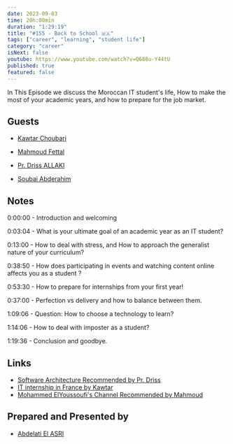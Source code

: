 ```yaml
---
date: 2023-09-03
time: 20h:00min
duration: "1:29:19"
title: "#155 - Back to School 🇲🇦"
tags: ["career", "learning", "student life"]
category: "career"
isNext: false
youtube: https://www.youtube.com/watch?v=Q688u-Y44tU
published: true
featured: false
---
```


In This Episode we discuss the Moroccan IT student's life, How to make the most of your academic years, and how to prepare for the job market.

## Guests

- [Kawtar Choubari](https://www.linkedin.com/in/choubari/)

- [Mahmoud Fettal](https://twitter.com/mahmoudfettal)

- [Pr. Driss ALLAKI](https://www.linkedin.com/in/driss-allaki-90801592/)

- [Soubai Abderahim](https://soubai.me)


## Notes

0:00:00 - Introduction and welcoming

0:03:04 - What is your ultimate goal of an academic year as an IT student?

0:13:00 - How to deal with stress, and How to approach the generalist nature of your curriculum?

0:38:50 - How does participating in events and watching content online affects you as a student ?

0:53:30 - How to prepare for internships from your first year!

0:37:00 - Perfection vs delivery and how to balance between them.

1:09:06 - Question: How to choose a technology to learn?

1:14:06 - How to deal with imposter as a student?

1:19:36 - Conclusion and goodbye.

## Links

- [Software Architecture Recommended by Pr. Driss](https://www.developertoarchitect.com/)
- [IT internship in France by Kawtar](https://twitter.com/choubari_/status/1698426197141598283?s=20)
- [Mohammed ElYoussoufi's Channel Recommended by Mahmoud](https://www.youtube.com/@mohamedYoussfi)

## Prepared and Presented by

- [Abdelati El ASRI](https://twitter.com/kaizendae)
